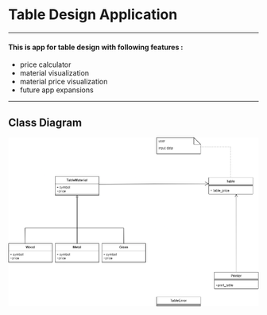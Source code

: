 # Table Design Application
___
#### This is app for table design with following features :
* price calculator
* material visualization
* material price visualization
* future app expansions
___

## Class Diagram
![](https://github.com/HrisBG/Training/blob/e5b5e02b7416cde05d78db7f0f15c46eab1a91bd/table_app/class_diagram.png)
